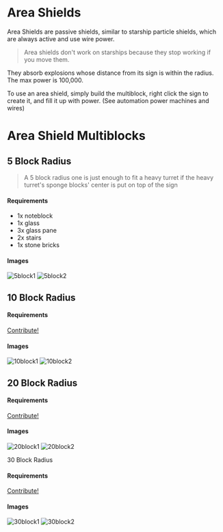 # Area Shields
Area Shields are passive shields, similar to starship particle shields,
which are always active and use wire power.

> Area shields don't work on starships
> because they stop working if you move them.

They absorb explosions whose distance from its sign is within the radius.
The max power is 100,000.

To use an area shield, simply build the multiblock,
right click the sign to create it, and fill it up with power.
(See automation power machines and wires)

# Area Shield Multiblocks
## 5 Block Radius
> A 5 block radius one is just enough to fit a heavy turret
> if the heavy turret's sponge blocks' center is put on top of the sign

#### Requirements
* 1x noteblock
* 1x glass
* 3x glass pane
* 2x stairs
* 1x stone bricks

#### Images
![5block1]
![5block2]

## 10 Block Radius
#### Requirements
[Contribute!](/wiki/contributing)

#### Images
![10block1]
![10block2]

## 20 Block Radius
#### Requirements
[Contribute!](/wiki/contributing)

#### Images
![20block1]
![20block2]

30 Block Radius
#### Requirements
[Contribute!](/wiki/contributing)

#### Images
![30block1]
![30block2]

[5block1]: https://forum.starlegacy.net/uploads/default/original/1X/b8d0e5fee93c5bdfe88d01b9b3d514aa4e8182c1.jpeg
[5block2]: https://forum.starlegacy.net/uploads/default/original/1X/166f078a11beece5972763f8487b4a9d0392fc91.jpeg

[10block1]: https://forum.starlegacy.net/uploads/default/original/1X/b8d0e5fee93c5bdfe88d01b9b3d514aa4e8182c1.jpeg
[10block2]: https://forum.starlegacy.net/uploads/default/original/1X/166f078a11beece5972763f8487b4a9d0392fc91.jpeg

[20block1]: https://forum.starlegacy.net/uploads/default/original/1X/2e9e985e062b8bf62e8dcb57d53a7fb106dd48de.jpeg
[20block2]: https://forum.starlegacy.net/uploads/default/original/1X/53a5726796f3c5d85c0e8f7f42b9c14b1afd5bc3.jpeg

[30block1]: https://forum.starlegacy.net/uploads/default/original/1X/96ee0ef2bd5f29b2329092e5c3d702762c22c1b6.jpeg
[30block2]: https://forum.starlegacy.net/uploads/default/original/1X/773b770940a6cf7bbd7caabb79efbe27cd2ae607.jpeg